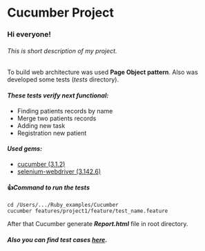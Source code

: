 # Cucumber Project

### Hi everyone!
###### This is short description of my project.

To build web architecture was used **Page Object pattern**.
Also was developed some tests (_tests_ directory).
#### *These tests verify next functional:*
- Finding patients records by name
- Merge two patients records
- Adding new task
- Registration new patient
#### *Used gems:*
- [cucumber (3.1.2)](https://rubygems.org/gems/cucumber/versions/2.4.0)
- [selenium-webdriver (3.142.6)](https://rubygems.org/gems/selenium-webdriver/versions/2.53.0)
#### :+1:*Command to run the tests*
```
cd /Users/.../Ruby_examples/Cucumber
cucumber features/project1/feature/test_name.feature
```
After that Cucumber generate ***Report.html*** file in root directory.
##### Also you can find test cases [here](https://confluence.softserveinc.com/display/CiscoArrAy/Test+Cases).
